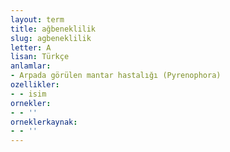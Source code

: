 ```yaml
---
layout: term
title: ağbeneklilik
slug: agbeneklilik
letter: A
lisan: Türkçe
anlamlar:
- Arpada görülen mantar hastalığı (Pyrenophora)
ozellikler:
- - isim
ornekler:
- - ''
orneklerkaynak:
- - ''
---
```

